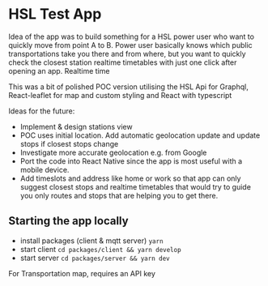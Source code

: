 # HSL Test App

Idea of the app was to build something for a HSL power user who want to quickly move from point A to B. Power user basically knows which public transportations take you there and from where, but you want to quickly check the closest station realtime timetables with just one click after opening an app. Realtime time

This was a bit of polished POC version utilising the HSL Api for Graphql, React-leaflet for map and custom styling and React with typescript

Ideas for the future:

- Implement & design stations view
- POC uses initial location. Add automatic geolocation update and update stops if closest stops change
- Investigate more accurate geolocation e.g. from Google
- Port the code into React Native since the app is most useful with a mobile device.
- Add timeslots and address like home or work so that app can only suggest closest stops and realtime timetables that would try to guide you only routes and stops that are helping you to get there.

## Starting the app locally

- install packages (client & mqtt server) `yarn`
- start client `cd packages/client && yarn develop`
- start server `cd packages/server && yarn dev`

For Transportation map, requires an API key
